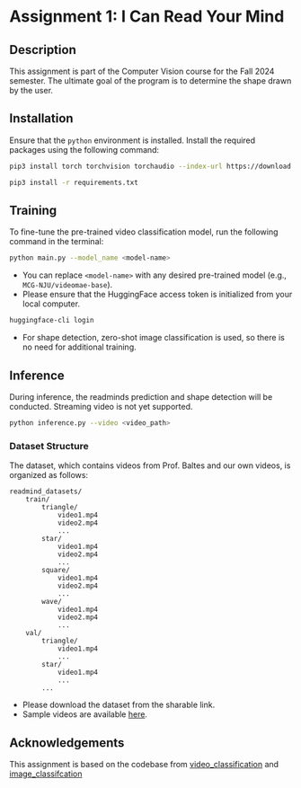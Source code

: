 # Assignment 1: I Can Read Your Mind

## Description
This assignment is part of the Computer Vision course for the Fall 2024 semester. The ultimate goal of the program is to determine the shape drawn by the user.

## Installation

Ensure that the `python` environment is installed. Install the required packages using the following command:

```bash
pip3 install torch torchvision torchaudio --index-url https://download.pytorch.org/whl/cu121

pip3 install -r requirements.txt
```

## Training
To fine-tune the pre-trained video classification model, run the following command in the terminal:

```bash
python main.py --model_name <model-name>
```
- You can replace `<model-name>` with any desired pre-trained model (e.g., `MCG-NJU/videomae-base`).
- Please ensure that the HuggingFace access token is initialized from your local computer. 

```bash
huggingface-cli login
```

- For shape detection, zero-shot image classification is used, so there is no need for additional training. 

## Inference
During inference, the readminds prediction and shape detection will be conducted. Streaming video is not yet supported. 

```bash
python inference.py --video <video_path>
```

### Dataset Structure
The dataset, which contains videos from Prof. Baltes and our own videos, is organized as follows:
```
readmind_datasets/
    train/
        triangle/
            video1.mp4
            video2.mp4
            ...
        star/
            video1.mp4
            video2.mp4
            ...
        square/
            video1.mp4
            video2.mp4
            ...
        wave/
            video1.mp4
            video2.mp4
            ...
    val/
        triangle/
            video1.mp4
            ...
        star/
            video1.mp4
            ...
        ...
```
- Please download the dataset from the sharable link.
- Sample videos are available [here](https://github.com/stevenlin510/CV_assignment_readminds/tree/main/sample_gifs).

## Acknowledgements
This assignment is based on the codebase from [video_classification](https://huggingface.co/docs/transformers/tasks/video_classification) and [image_classifcation](https://huggingface.co/docs/transformers/tasks/zero_shot_image_classification)
